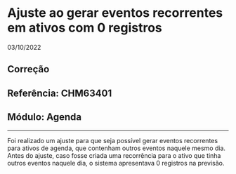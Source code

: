 # Ajuste ao gerar eventos recorrentes em ativos com 0 registros
03/10/2022
## Correção
## Referência: CHM63401
## Módulo: Agenda
***

Foi realizado um ajuste para que seja possível gerar eventos recorrentes para ativos de agenda, que contenham outros eventos naquele mesmo dia. Antes do ajuste, caso fosse criada uma recorrência para o ativo que tinha outros eventos naquele dia, o sistema apresentava 0 registros na previsão.
